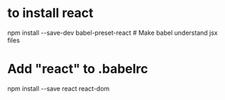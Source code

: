 # to install react
npm install --save-dev babel-preset-react # Make babel understand jsx files
# Add "react" to .babelrc
npm install --save react react-dom